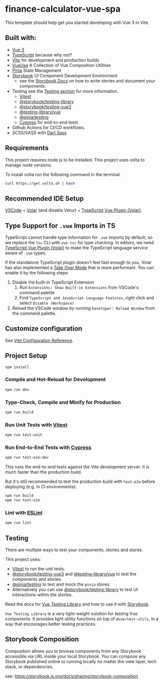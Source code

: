 # finance-calculator-vue-spa

This template should help get you started developing with Vue 3 in Vite.

## Built with:

- [Vue 3](https://vuejs.org/)
- [TypeScript](https://www.typescriptlang.org/) because why not?
- [Vite](https://vitejs.dev/) for development and production builds
- [VueUse](https://vueuse.org/) A Collection of Vue Composition Utilities
- [Pinia](https://pinia.esm.dev/) State Management
- [Storybook](https://storybook.js.org/) UI Component Development Environment
  - see the [Storybook Docs](https://storybook.js.org/docs/vue/writing-docs/introduction) on how to write stories and document your components.
- Testing see the [Testing section](#testing) for more information.
  - [Vitest](https://vitest.dev/)
  - [@storybook/testing-library](https://storybook.js.org/docs/writing-tests/interaction-testing)
  - [@storybook/testing-vue3](https://github.com/storybookjs/testing-vue3)
  - [@testing-library/vue](https://github.com/testing-library/vue-testing-library)
  - [@pinia/testing](https://pinia.esm.dev/testing/)
  - [Cypress](https://www.cypress.io/) for end-to-end tests
- Github Actions for CI/CD workflows.
- SCSS/SASS with [Dart Sass](https://sass-lang.com/dart-sass)

## Requirements

This project requires node.js to be installed. This project uses volta to manage node versions.

To install volta run the following command in the terminal.

```sh
curl https://get.volta.sh | bash
```

## Recommended IDE Setup

[VSCode](https://code.visualstudio.com/) + [Volar](https://marketplace.visualstudio.com/items?itemName=Vue.volar) (and disable Vetur) + [TypeScript Vue Plugin (Volar)](https://marketplace.visualstudio.com/items?itemName=Vue.vscode-typescript-vue-plugin).

## Type Support for `.vue` Imports in TS

TypeScript cannot handle type information for `.vue` imports by default, so we replace the `tsc` CLI with `vue-tsc` for type checking. In editors, we need [TypeScript Vue Plugin (Volar)](https://marketplace.visualstudio.com/items?itemName=Vue.vscode-typescript-vue-plugin) to make the TypeScript language service aware of `.vue` types.

If the standalone TypeScript plugin doesn't feel fast enough to you, Volar has also implemented a [Take Over Mode](https://github.com/johnsoncodehk/volar/discussions/471#discussioncomment-1361669) that is more performant. You can enable it by the following steps:

1. Disable the built-in TypeScript Extension
   1. Run `Extensions: Show Built-in Extensions` from VSCode's command palette
   2. Find `TypeScript and JavaScript Language Features`, right click and select `Disable (Workspace)`
2. Reload the VSCode window by running `Developer: Reload Window` from the command palette.

## Customize configuration

See [Vite Configuration Reference](https://vitejs.dev/config/).

## Project Setup

```sh
npm install
```

### Compile and Hot-Reload for Development

```sh
npm run dev
```

### Type-Check, Compile and Minify for Production

```sh
npm run build
```

### Run Unit Tests with [Vitest](https://vitest.dev/)

```sh
npm run test:unit
```

### Run End-to-End Tests with [Cypress](https://www.cypress.io/)

```sh
npm run test:e2e:dev
```

This runs the end-to-end tests against the Vite development server.
It is much faster than the production build.

But it's still recommended to test the production build with `test:e2e` before deploying (e.g. in CI environments):

```sh
npm run build
npm run test:e2e
```

### Lint with [ESLint](https://eslint.org/)

```sh
npm run lint
```

## Testing

There are multiple ways to test your components, stories and stores.

This project uses:

- [Vitest](https://vitest.dev/) to run the unit tests.
- [@storybook/testing-vue3](https://github.com/storybookjs/testing-vue3) and [@testing-library/vue](https://github.com/testing-library/vue-testing-library) to test the components and stories.
- [@pinia/testing](https://pinia.esm.dev/testing/) to test and mock the `pinia` stores.
- Alternatively you can use [@storybook/testing-library](https://storybook.js.org/docs/writing-tests/interaction-testing) to test UI interactions within the stories.

Read the docs for [Vue Testing Library](https://testing-library.com/docs/vue-testing-library/intro/#this-solution) and how to use it with [Storybook](https://storybook.js.org/docs/vue/workflows/unit-testing).

`Vue Testing Library` is a very light-weight solution for testing Vue components. It provides light utility functions on top of `@vue/test-utils`, in a way that encourages better testing practices.

## Storybook Composition

Composition allows you to browse components from any Storybook accessible via URL inside your local Storybook. You can compose any Storybook published online or running locally no matter the view layer, tech stack, or dependencies.

see: https://storybook.js.org/docs/sharing/storybook-composition
